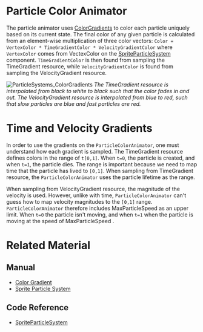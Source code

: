 # Particle Color Animator
The particle animator uses [ColorGradients](https://plasmaengine.github.io/PlasmaDocs/Manual/architecture/resources/colorgradient.markdown) to color each particle uniquely based on its current state.  The final color of any given particle is calculated from an element-wise multiplication of three color vectors:
```Color = VertexColor * TimeGradientColor * VelocityGradientColor```
where `VertexColor` comes from VectexColor  on the [SpriteParticleSystem](https://plasmaengine.github.io/PlasmaDocs/Manual/code_reference/class_reference/spriteparticlesystem.markdown) component.  `TimeGradientColor` is then found from sampling the TimeGradient resource, while `VelocityGradientColor` is found from sampling the VelocityGradient resource.

![ParticleSystems_ColorGradients](https://raw.githubusercontent.com/PlasmaEngine/PlasmaDocs/master/media/46668.gif) *The TimeGradient resource is interpolated from black to white to black such that the color fades in and out.  The VelocityGradient resource is interpolated from blue to red, such that slow particles are blue and fast particles are red.*


# Time and Velocity Gradients
In order to use the gradients on the `ParticleColorAnimator`, one must understand how each gradient is sampled. The TimeGradient resource defines colors in the range of `t[0,1]`.  When `t=0`, the particle is created, and when `t=1`, the particle dies.  The range is important because we need to map time that the particle has lived to `[0,1]`.  When sampling from TimeGradient resource, the `ParticleColorAnimator` uses the particle lifetime as the range.

When sampling from VelocityGradient resource, the magnitude of the velocity is used.  However, unlike with time, `ParticleColorAnimator` can't guess how to map velocity magnitudes to the `[0,1]` range.  `ParticleColorAnimator` therefore includes MaxParticleSpeed  as an upper limit.  When `t=0` the particle isn't moving, and when `t=1` when the particle is moving at the speed of MaxParticleSpeed .

# Related Material
## Manual
- [Color Gradient](https://plasmaengine.github.io/PlasmaDocs/Manual/architecture/resources/colorgradient.markdown)
- [Sprite Particle System](https://plasmaengine.github.io/PlasmaDocs/Manual/tutorials/graphics/particles/sprite_particle_system.markdown)

## Code Reference
- [SpriteParticleSystem](https://plasmaengine.github.io/PlasmaDocs/Manual/code_reference/class_reference/spriteparticlesystem.markdown) 

 